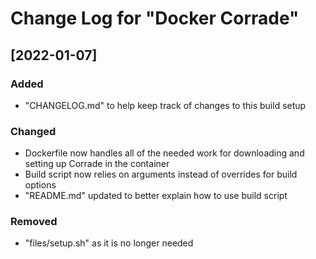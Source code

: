 # Change Log for "Docker Corrade"

## [2022-01-07]
### Added
- "CHANGELOG.md" to help keep track of changes to this build setup
### Changed
- Dockerfile now handles all of the needed work for downloading and setting up Corrade in the container
- Build script now relies on arguments instead of overrides for build options
- "README.md" updated to better explain how to use build script
### Removed
- "files/setup.sh" as it is no longer needed
